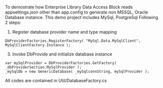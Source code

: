 To demostrate how Enterprise LIbrary Data Access Block reads appsettings.json other than app.config to generate non MSSQL, Oracle Database instance.
This demo project includes MySql, PostgreSql
Following 2 steps:
1.    Register database provider name and type mapping
```
DbProviderFactories.RegisterFactory( "MySql.Data.MySqlClient", MySqlClientFactory.Instance );
```
3.    Invoke DbProvide and initialize database instance
```
var mySqlProvider = DbProviderFactories.GetFactory( _dbProviderSection.MySqlProvider );
_mySqlDb = new GenericDatabase( _mySqlconnString, mySqlProvider );
```

All codes are contained in Util/DatabaseFactory.cs
